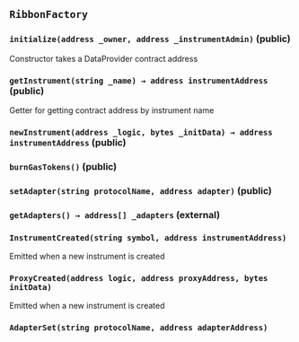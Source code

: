 ## `RibbonFactory`






### `initialize(address _owner, address _instrumentAdmin)` (public)

Constructor takes a DataProvider contract address



### `getInstrument(string _name) → address instrumentAddress` (public)

Getter for getting contract address by instrument name



### `newInstrument(address _logic, bytes _initData) → address instrumentAddress` (public)





### `burnGasTokens()` (public)





### `setAdapter(string protocolName, address adapter)` (public)





### `getAdapters() → address[] _adapters` (external)






### `InstrumentCreated(string symbol, address instrumentAddress)`

Emitted when a new instrument is created



### `ProxyCreated(address logic, address proxyAddress, bytes initData)`

Emitted when a new instrument is created



### `AdapterSet(string protocolName, address adapterAddress)`





